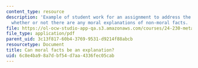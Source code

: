 ```yaml
---
content_type: resource
description: 'Example of student work for an assignment to address the question of
  whether or not there are any moral explanations of non-moral facts. '
file: https://ol-ocw-studio-app-qa.s3.amazonaws.com/courses/24-230-meta-ethics-fall-2015/6c8e4ba98a7dbf54d7aa4336fec05cab_MIT24_230F15_Paper1.pdf
file_type: application/pdf
parent_uid: 3c13f817-60b4-3769-9531-d9214f88abcb
resourcetype: Document
title: Can moral facts be an explanation?
uid: 6c8e4ba9-8a7d-bf54-d7aa-4336fec05cab
---
```

